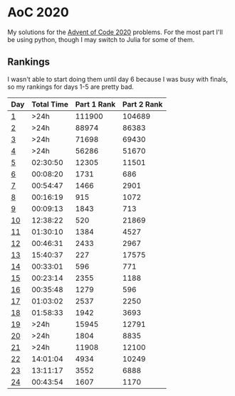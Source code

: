 # AoC 2020
My solutions for the [Advent of Code 2020](https://adventofcode.com/2020/) problems. For the most part I'll be using python, though I may switch to Julia for some of them.

## Rankings
I wasn't able to start doing them until day 6 because I was busy with finals, so my rankings for days 1-5 are pretty bad.

| Day                             | Total Time     | Part 1 Rank | Part 2 Rank | 
| ------------------------------- | -------------- | ----------- | ----------- | 
| [1](day01)                      | >24h           | 111900      | 104689      | 
| [2](day02)                      | >24h           | 88974       | 86383       | 
| [3](day03)                      | >24h           | 71698       | 69430       | 
| [4](day04)                      | >24h           | 56286       | 51670       | 
| [5](day05)                      | 02:30:50       | 12305       | 11501       | 
| [6](day06)                      | 00:08:20       | 1731        | 686         | 
| [7](day07)                      | 00:54:47       | 1466        | 2901        | 
| [8](day08)                      | 00:16:19       | 915         | 1072        | 
| [9](day09)                      | 00:09:13       | 1843        | 713         | 
| [10](day10)                     | 12:38:22       | 520         | 21869       | 
| [11](day11)                     | 01:30:10       | 1384        | 4527        | 
| [12](day12)                     | 00:46:31       | 2433        | 2967        | 
| [13](day13)                     | 15:40:37       | 227         | 17575       | 
| [14](day14)                     | 00:33:01       | 596         | 771         | 
| [15](day15)                     | 00:23:14       | 2355        | 1188        | 
| [16](day16)                     | 00:35:48       | 1279        | 596         | 
| [17](day17)                     | 01:03:02       | 2537        | 2250        | 
| [18](day18)                     | 01:58:33       | 1942        | 3693        | 
| [19](day19)                     | >24h           | 15945       | 12791       | 
| [20](day20)                     | >24h           | 1804        | 8835        | 
| [21](day21)                     | >24h           | 11908       | 12100       | 
| [22](day22)                     | 14:01:04       | 4934        | 10249       | 
| [23](day23)                     | 13:11:17       | 3552        | 6888        | 
| [24](day24)                     | 00:43:54       | 1607        | 1170        | 
